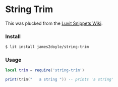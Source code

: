 String Trim
=============

This was plucked from the [Luvit Snippets Wiki](https://github.com/luvit/luvit/wiki/Snippets).

### Install

```sh
$ lit install james2doyle/string-trim
```

### Usage

```lua
local trim = require('string-trim')

print(trim("   a string ")) -- prints 'a string'
```
